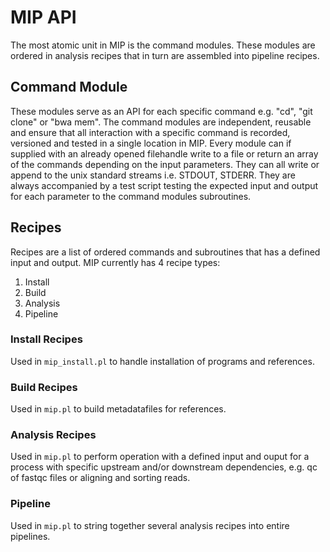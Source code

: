 # MIP API

The most atomic unit in MIP is the command modules. These modules are ordered in analysis recipes that in turn are assembled into pipeline recipes.

## Command Module
These modules serve as an API for each specific command e.g. "cd", "git clone" or "bwa mem". The command modules are independent, reusable and ensure that all interaction with a specific command is recorded, versioned and tested in a single location in MIP. Every module can if supplied with an already opened filehandle write to a file or return an array of the commands depending on the input parameters. They can all write or append to the unix standard streams i.e. STDOUT, STDERR. They are always accompanied by a test script testing the expected input and output for each parameter to the command modules subroutines.

## Recipes
Recipes are a list of ordered commands and subroutines that has a defined input and output. MIP currently has 4 recipe types:
1. Install
2. Build
3. Analysis
4. Pipeline

### Install Recipes
Used in `mip_install.pl` to handle installation of programs and references.

### Build Recipes
Used in `mip.pl` to build metadatafiles for references. 

### Analysis Recipes
Used in `mip.pl` to perform operation with a defined input and ouput for a process with specific upstream and/or downstream dependencies, e.g. qc of fastqc files or aligning and sorting reads.

### Pipeline
Used in `mip.pl` to string together several analysis recipes into entire pipelines. 

